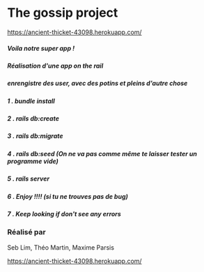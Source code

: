# The gossip project

https://ancient-thicket-43098.herokuapp.com/

##### Voila notre super app ! 
##### Réalisation d'une app on the rail
##### enrengistre des user, avec des potins et pleins d'autre chose 

##### 1 . bundle install
##### 2 . rails db:create
##### 3 . rails db:migrate
##### 4 . rails db:seed (On ne va pas comme même te laisser tester un programme vide)
##### 5 . rails server
##### 6 . Enjoy !!!! (si tu ne trouves pas de bug)
##### 7 . Keep looking if don't see any errors 

### Réalisé par 
Seb Lim, Théo Martin, Maxime Parsis

https://ancient-thicket-43098.herokuapp.com/
